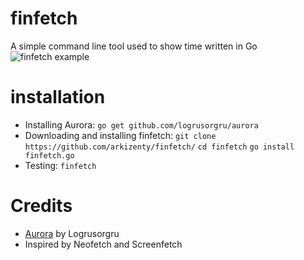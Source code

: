 finfetch
========
A simple command line tool used to show time written in Go
<img src="https://raw.githubusercontent.com/arkizenty/assets/master/finfetch/screenshot1.png" alt="finfetch example">

installation
============
* Installing Aurora:
`go get github.com/logrusorgru/aurora`
* Downloading and installing finfetch:
`git clone https://github.com/arkizenty/finfetch/`
`cd finfetch`
`go install finfetch.go`
* Testing:
 `finfetch`
 
 Credits
 =======
 * <a href="https://github.com/logrusorgru/aurora">Aurora</a> by Logrusorgru
 * Inspired by Neofetch and Screenfetch
